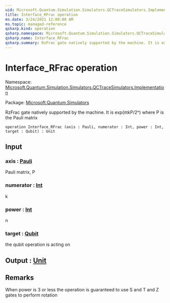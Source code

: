 ```yaml
---
uid: Microsoft.Quantum.Simulation.Simulators.QCTraceSimulators.Implementation.Interface_RFrac
title: Interface_RFrac operation
ms.date: 3/24/2021 12:00:00 AM
ms.topic: managed-reference
qsharp.kind: operation
qsharp.namespace: Microsoft.Quantum.Simulation.Simulators.QCTraceSimulators.Implementation
qsharp.name: Interface_RFrac
qsharp.summary: RzFrac gate natively supported by the machine. It is exp(iπkP/2ⁿ) where P is the Pauli matrix
---
```


# Interface_RFrac operation

Namespace: [Microsoft.Quantum.Simulation.Simulators.QCTraceSimulators.Implementation](xref:Microsoft.Quantum.Simulation.Simulators.QCTraceSimulators.Implementation)

Package: [Microsoft.Quantum.Simulators](https://nuget.org/packages/Microsoft.Quantum.Simulators)


RzFrac gate natively supported by the machine. It is exp(iπkP/2ⁿ) where P is the Pauli matrix

```qsharp
operation Interface_RFrac (axis : Pauli, numerator : Int, power : Int, target : Qubit) : Unit
```


## Input

### axis : [Pauli](xref:microsoft.quantum.lang-ref.pauli)

Pauli matrix, P


### numerator : [Int](xref:microsoft.quantum.lang-ref.int)

k


### power : [Int](xref:microsoft.quantum.lang-ref.int)

n


### target : [Qubit](xref:microsoft.quantum.lang-ref.qubit)

the qubit operation is acting on



## Output : [Unit](xref:microsoft.quantum.lang-ref.unit)



## Remarks

When power is 3 or less the operation is guaranteed to use S and T and Z gates to perform rotation